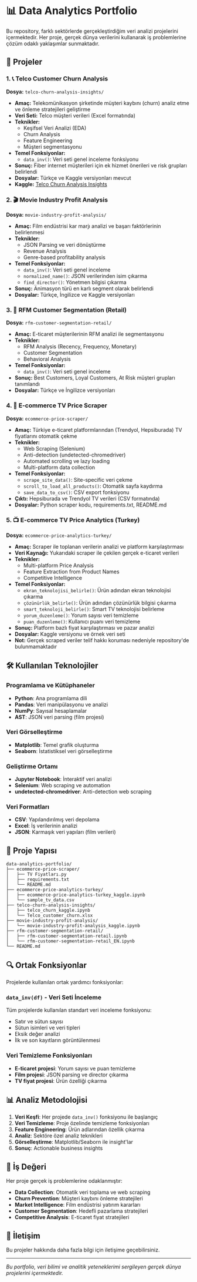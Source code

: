 # 📊 Data Analytics Portfolio

Bu repository, farklı sektörlerde gerçekleştirdiğim veri analizi projelerini içermektedir. Her proje, gerçek dünya verilerini kullanarak iş problemlerine çözüm odaklı yaklaşımlar sunmaktadır.

## 🚀 Projeler

### 1. 📞 Telco Customer Churn Analysis
**Dosya:** `telco-churn-analysis-insights/`
- **Amaç:** Telekomünikasyon şirketinde müşteri kaybını (churn) analiz etme ve önleme stratejileri geliştirme
- **Veri Seti:** Telco müşteri verileri (Excel formatında)
- **Teknikler:** 
  - Keşifsel Veri Analizi (EDA)
  - Churn Analysis
  - Feature Engineering
  - Müşteri segmentasyonu
- **Temel Fonksiyonlar:**
  - `data_inv()`: Veri seti genel inceleme fonksiyonu
- **Sonuç:** Fiber internet müşterileri için ek hizmet önerileri ve risk grupları belirlendi
- **Dosyalar:** Türkçe ve Kaggle versiyonları mevcut
- **Kaggle:** [Telco Churn Analysis Insights](https://www.kaggle.com/code/mustafagezer/telco-churn-analysis-insights-en)

### 2. 🎬 Movie Industry Profit Analysis  
**Dosya:** `movie-industry-profit-analysis/`
- **Amaç:** Film endüstrisi kar marjı analizi ve başarı faktörlerinin belirlenmesi
- **Teknikler:** 
  - JSON Parsing ve veri dönüştürme
  - Revenue Analysis
  - Genre-based profitability analysis
- **Temel Fonksiyonlar:**
  - `data_inv()`: Veri seti genel inceleme
  - `normalized_name()`: JSON verilerinden isim çıkarma
  - `find_director()`: Yönetmen bilgisi çıkarma
- **Sonuç:** Animasyon türü en karlı segment olarak belirlendi
- **Dosyalar:** Türkçe, İngilizce ve Kaggle versiyonları

### 3. 🛒 RFM Customer Segmentation (Retail)
**Dosya:** `rfm-customer-segmentation-retail/`
- **Amaç:** E-ticaret müşterilerinin RFM analizi ile segmentasyonu
- **Teknikler:** 
  - RFM Analysis (Recency, Frequency, Monetary)
  - Customer Segmentation
  - Behavioral Analysis
- **Temel Fonksiyonlar:**
  - `data_inv()`: Veri seti genel inceleme
- **Sonuç:** Best Customers, Loyal Customers, At Risk müşteri grupları tanımlandı
- **Dosyalar:** Türkçe ve İngilizce versiyonları

### 4. 🛒 E-commerce TV Price Scraper
**Dosya:** `ecommerce-price-scraper/`
- **Amaç:** Türkiye e-ticaret platformlarından (Trendyol, Hepsiburada) TV fiyatlarını otomatik çekme
- **Teknikler:**
  - Web Scraping (Selenium)
  - Anti-detection (undetected-chromedriver)
  - Automated scrolling ve lazy loading
  - Multi-platform data collection
- **Temel Fonksiyonlar:**
  - `scrape_site_data()`: Site-specific veri çekme
  - `scroll_to_load_all_products()`: Otomatik sayfa kaydırma
  - `save_data_to_csv()`: CSV export fonksiyonu
- **Çıktı:** Hepsiburada ve Trendyol TV verileri (CSV formatında)
- **Dosyalar:** Python scraper kodu, requirements.txt, README.md

### 5. 📺 E-commerce TV Price Analytics (Turkey)
**Dosya:** `ecommerce-price-analytics-turkey/`
- **Amaç:** Scraper ile toplanan verilerin analizi ve platform karşılaştırması
- **Veri Kaynağı:** Yukarıdaki scraper ile çekilen gerçek e-ticaret verileri
- **Teknikler:** 
  - Multi-platform Price Analysis
  - Feature Extraction from Product Names
  - Competitive Intelligence
- **Temel Fonksiyonlar:**
  - `ekran_teknolojisi_belirle()`: Ürün adından ekran teknolojisi çıkarma
  - `çözünürlük_belirle()`: Ürün adından çözünürlük bilgisi çıkarma
  - `smart_teknoloji_belirle()`: Smart TV teknolojisi belirleme
  - `yorum_duzenleme()`: Yorum sayısı veri temizleme
  - `puan_duzenleme()`: Kullanıcı puanı veri temizleme
- **Sonuç:** Platform bazlı fiyat karşılaştırması ve pazar analizi
- **Dosyalar:** Kaggle versiyonu ve örnek veri seti
- **Not:** Gerçek scraped veriler telif hakkı koruması nedeniyle repository'de bulunmamaktadır

## 🛠️ Kullanılan Teknolojiler

### Programlama ve Kütüphaneler
- **Python**: Ana programlama dili
- **Pandas**: Veri manipülasyonu ve analizi
- **NumPy**: Sayısal hesaplamalar
- **AST**: JSON veri parsing (film projesi)

### Veri Görselleştirme
- **Matplotlib**: Temel grafik oluşturma
- **Seaborn**: İstatistiksel veri görselleştirme

### Geliştirme Ortamı
- **Jupyter Notebook**: İnteraktif veri analizi
- **Selenium**: Web scraping ve automation
- **undetected-chromedriver**: Anti-detection web scraping

### Veri Formatları
- **CSV**: Yapılandırılmış veri depolama
- **Excel**: İş verilerinin analizi
- **JSON**: Karmaşık veri yapıları (film verileri)

## 📁 Proje Yapısı

```
data-analytics-portfolio/
├── ecommerce-price-scraper/
│   ├── TV Fiyatları.py
│   ├── requirements.txt
│   └── README.md
├── ecommerce-price-analytics-turkey/
│   ├── ecommerce-price-analytics-turkey_kaggle.ipynb
│   └── sample_tv_data.csv
├── telco-churn-analysis-insights/
│   ├── telco_churn_kaggle.ipynb
│   └── Telco_customer_churn.xlsx
├── movie-industry-profit-analysis/
│   └── movie-industry-profit-analysis_kaggle.ipynb
├── rfm-customer-segmentation-retail/
│   ├── rfm-customer-segmentation-retail.ipynb
│   └── rfm-customer-segmentation-retail_EN.ipynb
└── README.md
```

## 🔍 Ortak Fonksiyonlar

Projelerde kullanılan ortak yardımcı fonksiyonlar:

### `data_inv(df)` - Veri Seti İnceleme
Tüm projelerde kullanılan standart veri inceleme fonksiyonu:
- Satır ve sütun sayısı
- Sütun isimleri ve veri tipleri  
- Eksik değer analizi
- İlk ve son kayıtların görüntülenmesi

### Veri Temizleme Fonksiyonları
- **E-ticaret projesi**: Yorum sayısı ve puan temizleme
- **Film projesi**: JSON parsing ve director çıkarma
- **TV fiyat projesi**: Ürün özelliği çıkarma

## 📊 Analiz Metodolojisi

1. **Veri Keşfi**: Her projede `data_inv()` fonksiyonu ile başlangıç
2. **Veri Temizleme**: Proje özelinde temizleme fonksiyonları
3. **Feature Engineering**: Ürün adlarından özellik çıkarma
4. **Analiz**: Sektöre özel analiz teknikleri
5. **Görselleştirme**: Matplotlib/Seaborn ile insight'lar
6. **Sonuç**: Actionable business insights

## 🎯 İş Değeri

Her proje gerçek iş problemlerine odaklanmıştır:
- **Data Collection**: Otomatik veri toplama ve web scraping
- **Churn Prevention**: Müşteri kaybını önleme stratejileri
- **Market Intelligence**: Film endüstrisi yatırım kararları
- **Customer Segmentation**: Hedefli pazarlama stratejileri  
- **Competitive Analysis**: E-ticaret fiyat stratejileri

## 📧 İletişim
Bu projeler hakkında daha fazla bilgi için iletişime geçebilirsiniz.

---
*Bu portfolio, veri bilimi ve analitik yeteneklerimi sergileyen gerçek dünya projelerini içermektedir.*
